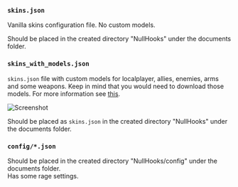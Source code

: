 
### `skins.json`
Vanilla skins configuration file. No custom models.

Should be placed in the created directory "NullHooks" under the documents folder.

### `skins_with_models.json`
`skins.json` file with custom models for localplayer, allies, enemies, arms and some weapons. Keep in mind that you would need to download those models. For more information see [this](https://github.com/8dcc/NullHooks#model-changer).

![Screenshot](https://raw.githubusercontent.com/8dcc/NullHooks/main/screenshots/screenshot16.png)

Should be placed as `skins.json` in the created directory "NullHooks" under the documents folder.

### `config/*.json`
Should be placed in the created directory "NullHooks/config" under the documents folder.  
Has some rage settings.


